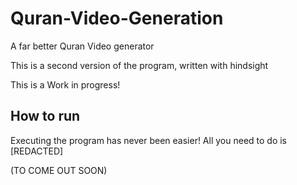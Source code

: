# Quran-Video-Generation

A far better Quran Video generator

This is a second version of the program, written with hindsight

This is a Work in progress!

## How to run

Executing the program has never been easier!
All you need to do is [REDACTED]

(TO COME OUT SOON)
